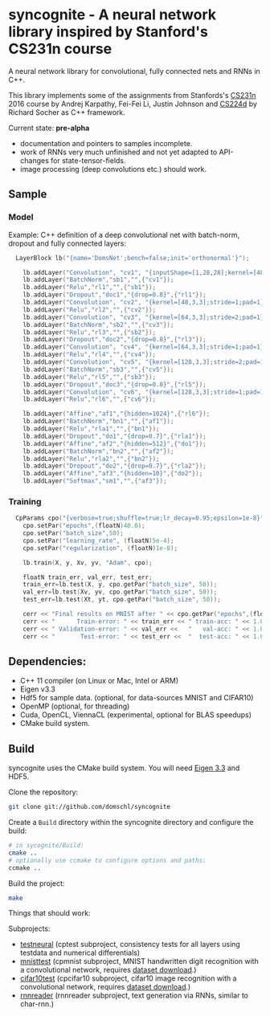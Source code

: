 # syncognite - A neural network library inspired by Stanford's CS231n course

A neural network library for convolutional, fully connected nets and RNNs in C++.

This library implements some of the assignments from Stanfords's [CS231n](http://cs231n.stanford.edu/index.html) 2016 course by Andrej Karpathy, Fei-Fei Li, Justin Johnson and [CS224d](http://cs224d.stanford.edu/index.html) by Richard Socher as C++ framework.

Current state: **pre-alpha**
* documentation and pointers to samples incomplete.
* work of RNNs very much unfinished and not yet adapted to API-changes for state-tensor-fields.
* image processing (deep convolutions etc.) should work.

## Sample
### Model
Example: C++ definition of a deep convolutional net with batch-norm, dropout and fully connected layers:
```cpp
  LayerBlock lb("{name='DomsNet';bench=false;init='orthonormal'}");

	lb.addLayer("Convolution", "cv1", "{inputShape=[1,28,28];kernel=[48,5,5];stride=1;pad=2}",{"input"});
	lb.addLayer("BatchNorm","sb1","",{"cv1"});
	lb.addLayer("Relu","rl1","",{"sb1"});
	lb.addLayer("Dropout","doc1","{drop=0.8}",{"rl1"});
	lb.addLayer("Convolution", "cv2", "{kernel=[48,3,3];stride=1;pad=1}",{"doc1"});
	lb.addLayer("Relu","rl2","",{"cv2"});
	lb.addLayer("Convolution", "cv3", "{kernel=[64,3,3];stride=2;pad=1}",{"rl2"});
	lb.addLayer("BatchNorm","sb2","",{"cv3"});
	lb.addLayer("Relu","rl3","",{"sb2"});
	lb.addLayer("Dropout","doc2","{drop=0.8}",{"rl3"});
	lb.addLayer("Convolution", "cv4", "{kernel=[64,3,3];stride=1;pad=1}",{"doc2"});
	lb.addLayer("Relu","rl4","",{"cv4"});
	lb.addLayer("Convolution", "cv5", "{kernel=[128,3,3];stride=2;pad=1}",{"rl4"});
	lb.addLayer("BatchNorm","sb3","",{"cv5"});
	lb.addLayer("Relu","rl5","",{"sb3"});
	lb.addLayer("Dropout","doc3","{drop=0.8}",{"rl5"});
	lb.addLayer("Convolution", "cv6", "{kernel=[128,3,3];stride=1;pad=1}",{"doc3"});
	lb.addLayer("Relu","rl6","",{"cv6"});

	lb.addLayer("Affine","af1","{hidden=1024}",{"rl6"});
	lb.addLayer("BatchNorm","bn1","",{"af1"});
	lb.addLayer("Relu","rla1","",{"bn1"});
	lb.addLayer("Dropout","do1","{drop=0.7}",{"rla1"});
	lb.addLayer("Affine","af2","{hidden=512}",{"do1"});
	lb.addLayer("BatchNorm","bn2","",{"af2"});
	lb.addLayer("Relu","rla2","",{"bn2"});
	lb.addLayer("Dropout","do2","{drop=0.7}",{"rla2"});
	lb.addLayer("Affine","af3","{hidden=10}",{"do2"});
	lb.addLayer("Softmax","sm1","",{"af3"});
```
### Training
```cpp
  CpParams cpo("{verbose=true;shuffle=true;lr_decay=0.95;epsilon=1e-8}");
	cpo.setPar("epochs",(floatN)40.0);
	cpo.setPar("batch_size",50);
	cpo.setPar("learning_rate", (floatN)5e-4);
	cpo.setPar("regularization", (floatN)1e-8);

	lb.train(X, y, Xv, yv, "Adam", cpo);

	floatN train_err, val_err, test_err;
	train_err=lb.test(X, y, cpo.getPar("batch_size", 50));
	val_err=lb.test(Xv, yv, cpo.getPar("batch_size", 50));
	test_err=lb.test(Xt, yt, cpo.getPar("batch_size", 50));

	cerr << "Final results on MNIST after " << cpo.getPar("epochs",(floatN)0.0) << " epochs:" << endl;
	cerr << "      Train-error: " << train_err << " train-acc: " << 1.0-train_err << endl;
	cerr << " Validation-error: " << val_err <<   "   val-acc: " << 1.0-val_err << endl;
	cerr << "       Test-error: " << test_err <<  "  test-acc: " << 1.0-test_err << endl;
```

## Dependencies:
* C++ 11 compiler (on Linux or Mac, Intel or ARM)
* Eigen v3.3
* Hdf5 for sample data. (optional, for data-sources MNIST and CIFAR10)
* OpenMP (optional, for threading)
* Cuda, OpenCL, ViennaCL (experimental, optional for BLAS speedups)
* CMake build system.

## Build
syncognite uses the CMake build system. You will need [Eigen 3.3](http://eigen.tuxfamily.org/index.php?title=Main_Page) and HDF5.

Clone the repository:
```bash
git clone git://github.com/domschl/syncognite
```
Create a ```Build``` directory within the syncognite directory and configure the build:
```bash
# in sycognite/Build:
cmake ..
# optionally use ccmake to configure options and paths:
ccmake ..
```
Build the project:
```bash
make
```
Things that should work:

Subprojects:
* [testneural](cptest/) (cptest subproject, consistency tests for all layers using testdata and numerical differentials)
* [mnisttest](cpmnist/) (cpmnist subproject, MNIST handwritten digit recognition with a convolutional network, requires [dataset download](datasets/).)
* [cifar10test](cpcifar10/) (cpcifar10 subproject, cifar10 image recognition with a convolutional network, requires [dataset download](datasets/).)
* [rnnreader](rnnreader/) (rnnreader subproject, text generation via RNNs, similar to char-rnn.)

